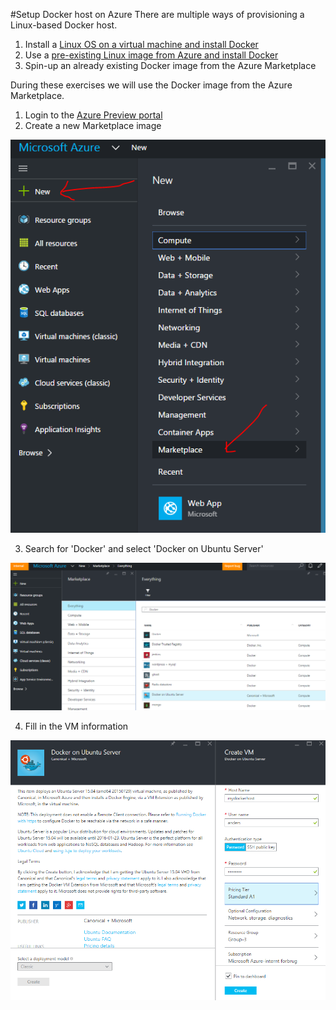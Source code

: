 #Setup Docker host on Azure
There are multiple ways of provisioning a Linux-based Docker host.

1. Install a [Linux OS on a virtual machine and install Docker](http://docs.docker.com/engine/installation/ubuntulinux/)
2. Use a [pre-existing Linux image from Azure and install Docker](https://azure.microsoft.com/en-us/documentation/articles/virtual-machines-docker-with-portal/)
3. Spin-up an already existing Docker image from the Azure Marketplace

During these exercises we will use the Docker image from the Azure Marketplace.

1. Login to the [Azure Preview portal](https://portal.azure.com)
2. Create a new Marketplace image 

 ![](createdockerhost1.png)

3. Search for 'Docker' and select 'Docker on Ubuntu Server'
 
 ![](createdockerhost2.png)
 
4. Fill in the VM information
 
 ![](createdockerhost3.png)
